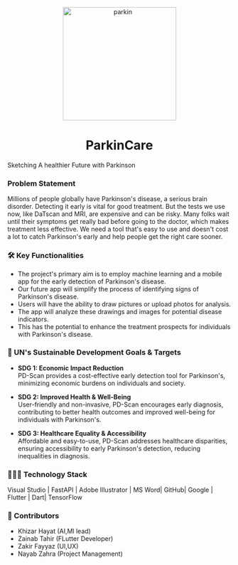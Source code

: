 <p align="center">
  <img width="255" alt="parkin" src="https://github.com/GDSC-cuiatd/team_khizar/assets/144155704/81649775-633a-4935-b6a4-bb7c17e4040c">
</p>



<h1 align="center">ParkinCare</h1>

Sketching A healthier Future with Parkinson

### Problem Statement

Millions of people globally have Parkinson's disease, a serious brain disorder. Detecting it early is vital for good treatment. But the tests we use now, like DaTscan and MRI, are expensive and can be risky. Many folks wait until their symptoms get really bad before going to the doctor, which makes treatment less effective. We need a tool that's easy to use and doesn't cost a lot to catch Parkinson's early and help people get the right care sooner.


### 🛠️ Key Functionalities

- The project's primary aim is to employ machine learning and a mobile app for the early detection of Parkinson's disease.
- Our future app will simplify the process of identifying signs of Parkinson's disease.
- Users will have the ability to draw pictures or upload photos for analysis.
- The app will analyze these drawings and images for potential disease indicators.
- This has the potential to enhance the treatment prospects for individuals with Parkinson's disease.


### 🎯 UN's Sustainable Development Goals & Targets

- **SDG 1: Economic Impact Reduction**  
PD-Scan provides a cost-effective early detection tool for Parkinson's, minimizing economic burdens on individuals and society.

- **SDG 2: Improved Health & Well-Being**  
User-friendly and non-invasive, PD-Scan encourages early diagnosis, contributing to better health outcomes and improved well-being for individuals with Parkinson's.

- **SDG 3: Healthcare Equality & Accessibility**  
Affordable and easy-to-use, PD-Scan addresses healthcare disparities, ensuring accessibility to early Parkinson's detection, reducing inequalities in diagnosis.

### 👨🏻‍💻 Technology Stack

Visual Studio | FastAPI | Adobe Illustrator | MS Word| GitHub| Google | Flutter | Dart| TensorFlow

### 👥 Contributors

- Khizar Hayat (AI,Ml lead)
- Zainab Tahir (FLutter Developer)
- Zakir Fayyaz (UI,UX)
- Nayab Zahra (Project Management)

